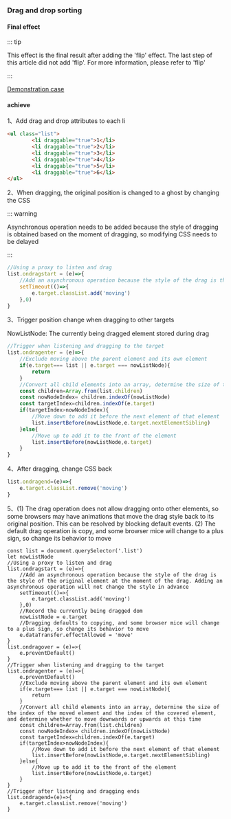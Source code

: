 ### Drag and drop sorting

#### Final effect
::: tip

This effect is the final result after adding the 'flip' effect. The last step of this article did not add 'flip'. For more information, please refer to 'flip'

:::

 [Demonstration case](https://tutouguai.cn/PressDemo/two/index.html)
 
 #### achieve

1、Add drag and drop attributes to each li

```html
<ul class="list">
        <li draggable="true">1</li>
        <li draggable="true">2</li>
        <li draggable="true">3</li>
        <li draggable="true">4</li>
        <li draggable="true">5</li>
        <li draggable="true">6</li>
</ul>
```

2、When dragging, the original position is changed to a ghost by changing the CSS

::: warning 

Asynchronous operation needs to be added because the style of dragging is obtained based on the moment of dragging, so modifying CSS needs to be delayed

:::

```js
//Using a proxy to listen and drag
list.ondragstart = (e)=>{
    //Add an asynchronous operation because the style of the drag is the style of the original element at the moment of the drag. Adding an asynchronous operation will not change the style in advance
    setTimeout(()=>{
        e.target.classList.add('moving')
    },0)
}
```

3、Trigger position change when dragging to other targets

NowListNode: The currently being dragged element stored during drag

```js
//Trigger when listening and dragging to the target
list.ondragenter = (e)=>{
    //Exclude moving above the parent element and its own element
    if(e.target=== list || e.target === nowListNode){
        return
    }
    //Convert all child elements into an array, determine the size of the index of the moved element and the index of the covered element, and determine whether to move downwards or upwards at this time
    const children=Array.from(list.children)
    const nowNodeIndex= children.indexOf(nowListNode)
    const targetIndex=children.indexOf(e.target)
    if(targetIndex>nowNodeIndex){
        //Move down to add it before the next element of that element
        list.insertBefore(nowListNode,e.target.nextElementSibling)
    }else{
        //Move up to add it to the front of the element
        list.insertBefore(nowListNode,e.target)
    }
}
```

4、After dragging, change CSS back

```js
list.ondragend=(e)=>{
    e.target.classList.remove('moving')
}
```

5、(1) The drag operation does not allow dragging onto other elements, so some browsers may have animations that move the drag style back to its original position. This can be resolved by blocking default events. (2) The default drag operation is copy, and some browser mice will change to a plus sign, so change its behavior to move

```js{12,14-16,19}
const list = document.querySelector('.list')
let nowListNode
//Using a proxy to listen and drag
list.ondragstart = (e)=>{
    //Add an asynchronous operation because the style of the drag is the style of the original element at the moment of the drag. Adding an asynchronous operation will not change the style in advance
    setTimeout(()=>{
        e.target.classList.add('moving')
    },0)
    //Record the currently being dragged dom
    nowListNode = e.target
    //Dragging defaults to copying, and some browser mice will change to a plus sign, so change its behavior to move
    e.dataTransfer.effectAllowed = 'move'
}
list.ondragover = (e)=>{
    e.preventDefault()
}
//Trigger when listening and dragging to the target
list.ondragenter = (e)=>{
    e.preventDefault()
    //Exclude moving above the parent element and its own element
    if(e.target=== list || e.target === nowListNode){
        return
    }
    //Convert all child elements into an array, determine the size of the index of the moved element and the index of the covered element, and determine whether to move downwards or upwards at this time
    const children=Array.from(list.children)
    const nowNodeIndex= children.indexOf(nowListNode)
    const targetIndex=children.indexOf(e.target)
    if(targetIndex>nowNodeIndex){
        //Move down to add it before the next element of that element
        list.insertBefore(nowListNode,e.target.nextElementSibling)
    }else{
        //Move up to add it to the front of the element
        list.insertBefore(nowListNode,e.target)
    }
}
//Trigger after listening and dragging ends
list.ondragend=(e)=>{
    e.target.classList.remove('moving')
}
```





